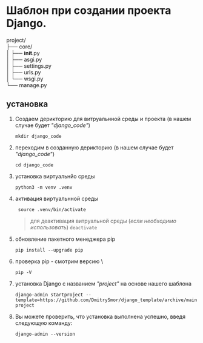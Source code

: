 # Шаблон при создании проекта Django.

project/\
├── core/\
│   ├── __init__.py\
│   ├── asgi.py\
│   ├── settings.py\
│   ├── urls.py\
│   └── wsgi.py\
└── manage.py



## установка 
1. Создаем дерикторию для витруальнной среды и проекта (в нашем случае будет _"django_code"_)
   ```commandline
   mkdir django_code
   ```
2. переходим в созданную дерикторию (в нашем случае будет _"django_code"_)
    ```commandline
    cd django_code
    ```
3. установка виртуальнйо среды
    ```commandline
    python3 -m venv .venv
   ```
4. активация виртуальнной среды 
   ```commandline
    source .venv/bin/activate
   ```
    > для  деактивация витруальной среды (_если необходимо использовать_) `deactivate`
5. обновление пакетного менеджера pip 
   ```commandline
   pip install --upgrade pip
   ```
6. проверка pip - смотрим версию \
   ```commandline
   pip -V 
   ```
7. установка Django с названием _"project"_ на основе нашего шаблона
   ```commandline
   django-admin startproject --template=https://github.com/DmitrySmor/django_template/archive/main.zip project
   ```
8. Вы можете проверить, что установка выполнена успешно, введя следующую команду: 
   ```commandline
   django-admin --version
   ```
